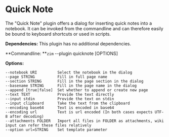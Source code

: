 # Quick Note
The "Quick Note" plugin offers a dialog for inserting quick notes into a notebook. It can be invoked from the commandline and can therefore easily be bound to keyboard shortcuts or used in scripts.

**Dependencies:** This plugin has no additional dependencies.

**Commandline: **``zim`` --plugin quicknote [OPTIONS]

**Options:**

	--notebook URI         Select the notebook in the dialog
	--page STRING          Fill in full page name
	--section STRING       Fill in the page section in the dialog
	--basename STRING      Fill in the page name in the dialog
	--append [true|false]  Set whether to append or create new page
	--text TEXT            Provide the text directly
	--input stdin          Provide the text on stdin
	--input clipboard      Take the text from the clipboard
	--encoding base64      Text is encoded in base64
	--encoding url         Text is url encoded (In both cases expects UTF-8 after decoding)
	--attachments FOLDER   Import all files in FOLDER as attachments, wiki input can refer these files relatively
	--option url=STRING    Set template parameter



